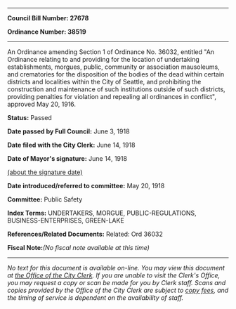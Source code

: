 

********

**Council Bill Number: 27678**
   
**Ordinance Number: 38519**
********

 An Ordinance amending Section 1 of Ordinance No. 36032, entitled "An Ordinance relating to and providing for the location of undertaking establishments, morgues, public, community or association mausoleums, and crematories for the disposition of the bodies of the dead within certain districts and localities within the City of Seattle, and prohibiting the construction and maintenance of such institutions outside of such districts, providing penalties for violation and repealing all ordinances in conflict", approved May 20, 1916.

**Status:** Passed
   
**Date passed by Full Council:** June 3, 1918
   
**Date filed with the City Clerk:** June 14, 1918
   
**Date of Mayor's signature:** June 14, 1918
   
[(about the signature date)](/~public/approvaldate.htm)
   
   
   
**Date introduced/referred to committee:** May 20, 1918
   
**Committee:** Public Safety
   
   
**Index Terms:** UNDERTAKERS, MORGUE, PUBLIC-REGULATIONS, BUSINESS-ENTERPRISES, GREEN-LAKE

**References/Related Documents:** Related: Ord 36032

**Fiscal Note:**_(No fiscal note available at this time)_
********

_No text for this document is available on-line. You may view this document at [the Office of the City Clerk](http://www.seattle.gov/leg/clerk/contactUs.htm). If you are unable to visit the Clerk's Office, you may request a copy or scan be made for you by Clerk staff. Scans and copies provided by the Office of the City Clerk are subject to [copy fees](http://clerk.seattle.gov/~public/clerkfees.htm), and the timing of service is dependent on the availability of staff._

